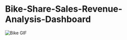 # Bike-Share-Sales-Revenue-Analysis-Dashboard
![Bike GIF](https://raw.githubusercontent.com/your-username/your-repo/main/bike.gif)

